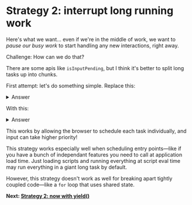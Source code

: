 # Strategy 2: interrupt long running work

Here's what we want... even if we're in the middle of work, we want to *pause our busy work* to start handling any new interactions, right away.

Challenge: How can we do that?

There are some apis like `isInputPending`, but I think it's better to split long tasks up into chunks.

First attempt: let's do something simple. Replace this:

<details>
<summary>Answer</summary>

```js
button.addEventListener("click", () => {
  score.incrementAndUpdateUI();

  requestAnimationFrame(() => {
    setTimeout(() => blockFor(1000), 0);
  });
```
</details>

With this:

<details>
<summary>Answer</summary>

```js
button.addEventListener("click", () => {
  score.incrementAndUpdateUI();

  requestAnimationFrame(() => {
    setTimeout(() => blockFor(100), 0);
    setTimeout(() => blockFor(100), 0);
    setTimeout(() => blockFor(100), 0);
    // ... 10x times total
  });
});
```
</details>

This works by allowing the browser to schedule each task individually, and input can take higher priority!

This strategy works especially well when scheduling entry points&mdash;like if you have a bunch of independant features you need to call at application load time. Just loading scripts and running everything at script eval time may run everything in a giant long task by default.

However, this strategy doesn't work as well for breaking apart tightly coupled code&mdash;like a `for` loop that uses shared state.

**Next: [Strategy 2: now with yield()](https://github.com/malchata/inp-workshop/blob/main/guide/20-now-yield.md)**
